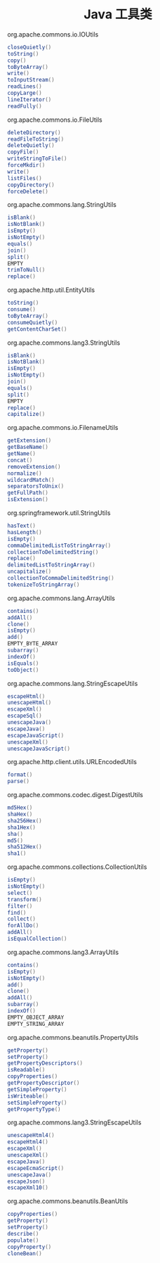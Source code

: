 <h1 align="center">Java 工具类</h1>



org.apache.commons.io.IOUtils

```java
closeQuietly()  
toString()  
copy()  
toByteArray()  
write()  
toInputStream()  
readLines()  
copyLarge()  
lineIterator()  
readFully()  
```

org.apache.commons.io.FileUtils

```java
deleteDirectory()  
readFileToString()  
deleteQuietly()  
copyFile()  
writeStringToFile()  
forceMkdir()  
write()  
listFiles()  
copyDirectory()  
forceDelete()  
```

org.apache.commons.lang.StringUtils

```java
isBlank()  
isNotBlank()  
isEmpty()  
isNotEmpty()  
equals()  
join()  
split()  
EMPTY  
trimToNull()  
replace()  
```

org.apache.http.util.EntityUtils

```java
toString()  
consume()  
toByteArray()  
consumeQuietly()  
getContentCharSet()  
```

org.apache.commons.lang3.StringUtils

```java
isBlank()  
isNotBlank()  
isEmpty()  
isNotEmpty()  
join()  
equals()  
split()  
EMPTY  
replace()  
capitalize()  
```

org.apache.commons.io.FilenameUtils

```java
getExtension()  
getBaseName()  
getName()  
concat()  
removeExtension()  
normalize()  
wildcardMatch()  
separatorsToUnix()  
getFullPath()  
isExtension()  
```

org.springframework.util.StringUtils

```java
hasText()  
hasLength()  
isEmpty()  
commaDelimitedListToStringArray()  
collectionToDelimitedString()  
replace()  
delimitedListToStringArray()  
uncapitalize()  
collectionToCommaDelimitedString()  
tokenizeToStringArray()  
```

org.apache.commons.lang.ArrayUtils

```java
contains()  
addAll()  
clone()  
isEmpty()  
add()  
EMPTY_BYTE_ARRAY  
subarray()  
indexOf()  
isEquals()  
toObject()  
```

org.apache.commons.lang.StringEscapeUtils

```java
escapeHtml()  
unescapeHtml()  
escapeXml()  
escapeSql()  
unescapeJava()  
escapeJava()  
escapeJavaScript()  
unescapeXml()  
unescapeJavaScript()  
```

org.apache.http.client.utils.URLEncodedUtils

```java
format()  
parse()  
```

org.apache.commons.codec.digest.DigestUtils

```java
md5Hex()  
shaHex()  
sha256Hex()  
sha1Hex()  
sha()  
md5()  
sha512Hex()  
sha1()  
```

org.apache.commons.collections.CollectionUtils

```java
isEmpty()  
isNotEmpty()  
select()  
transform()  
filter()  
find()  
collect()  
forAllDo()  
addAll()  
isEqualCollection()  
```

org.apache.commons.lang3.ArrayUtils

```java
contains()  
isEmpty()  
isNotEmpty()  
add()  
clone()  
addAll()  
subarray()  
indexOf()  
EMPTY_OBJECT_ARRAY  
EMPTY_STRING_ARRAY  
```

org.apache.commons.beanutils.PropertyUtils

```java
getProperty()  
setProperty()  
getPropertyDescriptors()  
isReadable()  
copyProperties()  
getPropertyDescriptor()  
getSimpleProperty()  
isWriteable()  
setSimpleProperty()  
getPropertyType()  
```

org.apache.commons.lang3.StringEscapeUtils

```java
unescapeHtml4()  
escapeHtml4()  
escapeXml()  
unescapeXml()  
escapeJava()  
escapeEcmaScript()  
unescapeJava()  
escapeJson()  
escapeXml10()  
```

org.apache.commons.beanutils.BeanUtils

```java
copyProperties()  
getProperty()  
setProperty()  
describe()  
populate()  
copyProperty()  
cloneBean()  
```